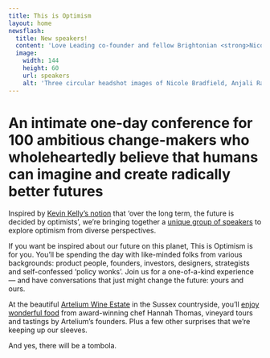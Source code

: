 ```yaml
---
title: This is Optimism
layout: home
newsflash:
  title: New speakers!
  content: 'Love Leading co-founder and fellow Brightonian <strong>Nicole Bradfield</strong>, Storythings and Ada’s list co-founder <strong>Anjali Ramachandran</strong> plus author, serial entrepreneur and self-confessed ‘reluctant futurist’ <strong>Mark Stevenson</strong> will be joining us on Friday 20th September.'
  image:
    width: 144
    height: 60
    url: speakers
    alt: 'Three circular headshot images of Nicole Bradfield, Anjali Ramachandran & Mark Stevenson'
---
```


# An intimate one-day conference for 100 ambitious change-makers who wholeheartedly believe that humans can imagine and create radically better futures

Inspired by [Kevin Kelly’s notion](https://x.com/kevin2kelly/status/459723553642778624?lang=en-GB) that ‘over the long term, the future is decided by optimists’, we’re bringing together a [unique group of speakers](/speakers) to explore optimism from diverse perspectives.

If you want be inspired about our future on this planet, This is Optimism is for you. You’ll be spending the day with like-minded folks from various backgrounds: product people, founders, investors, designers, strategists and self-confessed ‘policy wonks’. Join us for a one-of-a-kind experience — and have conversations that just might change the future: yours and ours.

At the beautiful [Artelium Wine Estate](/venue) in the Sussex countryside, you’ll [enjoy wonderful food](/food) from award-winning chef Hannah Thomas, vineyard tours and tastings by Artelium’s founders. Plus a few other surprises that we’re keeping up our sleeves.

And yes, there will be a tombola.
